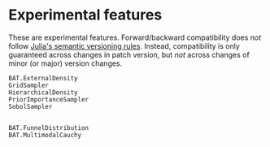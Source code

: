 # Experimental features

These are experimental features. Forward/backward compatibility does *not*
follow [Julia's semantic versioning rules](https://julialang.github.io/Pkg.jl/v1/compatibility/).
Instead, compatibility is only guaranteed across changes in patch version, but
*not* across changes of minor (or major) version changes.

```@docs
BAT.ExternalDensity
GridSampler
HierarchicalDensity
PriorImportanceSampler
SobolSampler


BAT.FunnelDistribution
BAT.MultimodalCauchy
```
